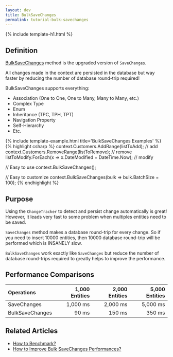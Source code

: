 ```yaml
---
layout: dev
title: BulkSaveChanges
permalink: tutorial-bulk-savechanges
---
```


{% include template-h1.html %}

## Definition

[BulkSaveChanges](bulk-savechanges) method is the upgraded version of `SaveChanges`.

All changes made in the context are persisted in the database but way faster by reducing the number of database round-trip required!

BulkSaveChanges supports everything:

- Association (One to One, One to Many, Many to Many, etc.)
- Complex Type
- Enum
- Inheritance (TPC, TPH, TPT)
- Navigation Property
- Self-Hierarchy
- Etc.

{% include template-example.html title='BulkSaveChanges Examples' %} 
{% highlight csharp %}
context.Customers.AddRange(listToAdd); // add
context.Customers.RemoveRange(listToRemove); // remove
listToModify.ForEach(x => x.DateModified = DateTime.Now); // modify

// Easy to use
context.BulkSaveChanges();

// Easy to customize
context.BulkSaveChanges(bulk => bulk.BatchSize = 100);
{% endhighlight %}

## Purpose
Using the `ChangeTracker` to detect and persist change automatically is great! However, it leads very fast to some problem when multiples entities need to be saved.

`SaveChanges` method makes a database round-trip for every change. So if you need to insert 10000 entities, then 10000 database round-trip will be performed which is INSANELY slow.

`BulkSaveChanges` work exactly like `SaveChanges` but reduce the number of database round-trips required to greatly helps to improve the performance.

## Performance Comparisons

| Operations      | 1,000 Entities | 2,000 Entities | 5,000 Entities |
| :-------------- | -------------: | -------------: | -------------: |
| SaveChanges     | 1,000 ms       | 2,000 ms       | 5,000 ms       |
| BulkSaveChanges | 90 ms          | 150 ms         | 350 ms         |

## Related Articles

- [How to Benchmark?](benchmark)
- [How to Improve Bulk SaveChanges Performances?](improve-bulk-savechanges)
